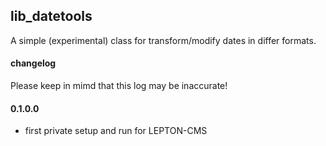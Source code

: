 ## lib_datetools

A simple (experimental) class for transform/modify dates in differ formats.

#### changelog
Please keep in mimd that this log may be inaccurate!

#### 0.1.0.0
- first private setup and run for LEPTON-CMS
